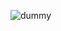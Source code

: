 ![dummy](https://github.com/originbenntou/a0demo/assets/38818282/9e5cb1f0-de51-4b9d-b8fe-9b6cadd51445)
